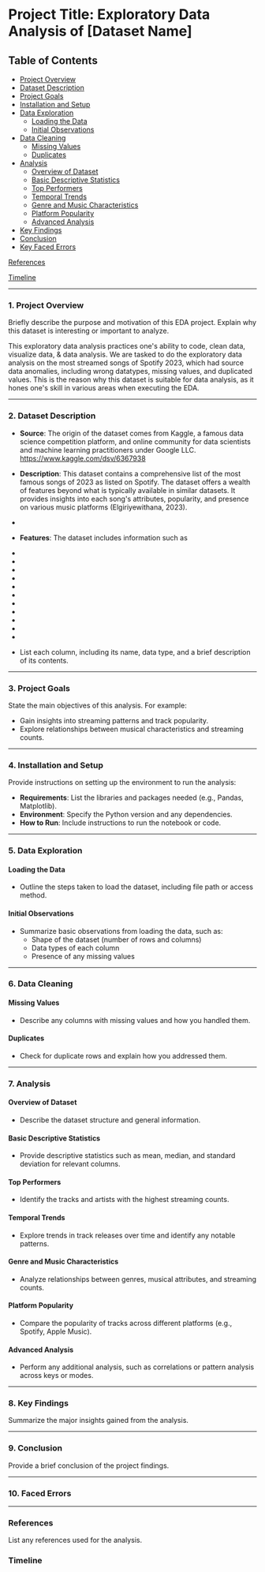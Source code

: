 
# Project Title: Exploratory Data Analysis of [Dataset Name]

## Table of Contents
* [Project Overview](#project-overview)
* [Dataset Description](#dataset-description)
* [Project Goals](#project-goals)
* [Installation and Setup](#installation-and-setup)
* [Data Exploration](#data-exploration)
   - [Loading the Data](#loading-the-data)
   - [Initial Observations](#initial-observations)
* [Data Cleaning](#data-cleaning)
   - [Missing Values](#missing-values)
   - [Duplicates](#duplicates)
* [Analysis](#analysis)
   - [Overview of Dataset](#overview-of-dataset)
   - [Basic Descriptive Statistics](#basic-descriptive-statistics)
   - [Top Performers](#top-performers)
   - [Temporal Trends](#temporal-trends)
   - [Genre and Music Characteristics](#genre-and-music-characteristics)
   - [Platform Popularity](#platform-popularity)
   - [Advanced Analysis](#advanced-analysis)
* [Key Findings](#key-findings)
* [Conclusion](#conclusion)
* [Key Faced Errors](#key_faced_errors)
    
[References](#references)

[Timeline](#Timeline)

---

### 1. Project Overview
Briefly describe the purpose and motivation of this EDA project. Explain why this dataset is interesting or important to analyze.

This exploratory data analysis practices one's ability to code, clean data, visualize data, & data analysis. We are tasked to do the exploratory data analysis on the most streamed songs of Spotify 2023, which had source data anomalies, including wrong datatypes, missing values, and duplicated values. This is the reason why this dataset is suitable for data analysis, as it hones one's skill in various areas when executing the EDA.

---

### 2. Dataset Description
- **Source**: The origin of the dataset comes from Kaggle, a famous data science competition platform, and online community for data scientists and machine learning practitioners under Google LLC.
  https://www.kaggle.com/dsv/6367938
  
- **Description**: This dataset contains a comprehensive list of the most famous songs of 2023 as listed on Spotify. The dataset offers a wealth of features beyond what is typically available in similar datasets. It provides insights into each song's attributes, popularity, and presence on various music platforms (Elgiriyewithana, 2023).
- 
- **Features**: The dataset includes information such as
-
-
-
-
-
-
-
-
-
-
-
- List each column, including its name, data type, and a brief description of its contents.

---

### 3. Project Goals
State the main objectives of this analysis. For example:
- Gain insights into streaming patterns and track popularity.
- Explore relationships between musical characteristics and streaming counts.

---

### 4. Installation and Setup
Provide instructions on setting up the environment to run the analysis:
- **Requirements**: List the libraries and packages needed (e.g., Pandas, Matplotlib).
- **Environment**: Specify the Python version and any dependencies.
- **How to Run**: Include instructions to run the notebook or code.

---

### 5. Data Exploration

#### Loading the Data
- Outline the steps taken to load the dataset, including file path or access method.

#### Initial Observations
- Summarize basic observations from loading the data, such as:
  - Shape of the dataset (number of rows and columns)
  - Data types of each column
  - Presence of any missing values
 
---

### 6. Data Cleaning

#### Missing Values
- Describe any columns with missing values and how you handled them.

#### Duplicates
- Check for duplicate rows and explain how you addressed them.

---

### 7. Analysis

#### Overview of Dataset
- Describe the dataset structure and general information.

#### Basic Descriptive Statistics
- Provide descriptive statistics such as mean, median, and standard deviation for relevant columns.

#### Top Performers
- Identify the tracks and artists with the highest streaming counts.

#### Temporal Trends
- Explore trends in track releases over time and identify any notable patterns.

#### Genre and Music Characteristics
- Analyze relationships between genres, musical attributes, and streaming counts.

#### Platform Popularity
- Compare the popularity of tracks across different platforms (e.g., Spotify, Apple Music).

#### Advanced Analysis
- Perform any additional analysis, such as correlations or pattern analysis across keys or modes.

---

### 8. Key Findings
Summarize the major insights gained from the analysis.

---

### 9. Conclusion
Provide a brief conclusion of the project findings.

---

### 10. Faced Errors

---

### References
List any references used for the analysis.

### Timeline

